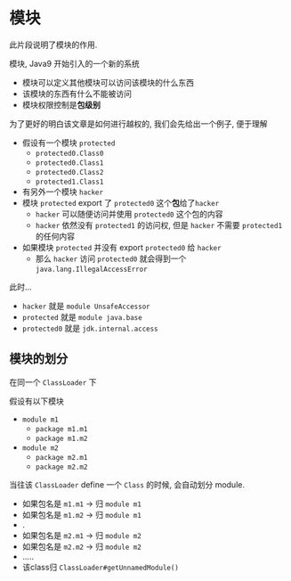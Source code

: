 # 模块

此片段说明了模块的作用.

模块, Java9 开始引入的一个新的系统

- 模块可以定义其他模块可以访问该模块的什么东西
- 该模块的东西有什么不能被访问
- 模块权限控制是**包级别**

为了更好的明白该文章是如何进行越权的, 我们会先给出一个例子, 便于理解

- 假设有一个模块 `protected`
  - `protected0.Class0`
  - `protected0.Class1`
  - `protected0.Class2`
  - `protected1.Class1`
- 有另外一个模块 `hacker`
- 模块 `protected` export 了 `protected0` 这个**包**给了`hacker`
  - `hacker` 可以随便访问并使用 `protected0` 这个包的内容
  - `hacker` 依然没有 `protected1` 的访问权, 但是 `hacker` 不需要 `protected1` 的任何内容
- 如果模块 `protected` 并没有 export `protected0` 给 `hacker`
  - 那么 `hacker` 访问 `protected0` 就会得到一个 `java.lang.IllegalAccessError`

此时...

- `hacker` 就是 `module UnsafeAccessor`
- `protected` 就是 `module java.base`
- `protected0` 就是 `jdk.internal.access`

## 模块的划分

在同一个 `ClassLoader` 下

假设有以下模块

- `module m1`
  - `package m1.m1`
  - `package m1.m2`
- `module m2`
  - `package m2.m1`
  - `package m2.m2`

当往该 `ClassLoader` define 一个 `Class` 的时候, 会自动划分 module.

- 如果包名是 `m1.m1` -> 归 `module m1`
- 如果包名是 `m1.m2` -> 归 `module m1`
- .
- 如果包名是 `m2.m1` -> 归 `module m2`
- 如果包名是 `m2.m2` -> 归 `module m2`
- .....
- 该class归 `ClassLoader#getUnnamedModule()`

